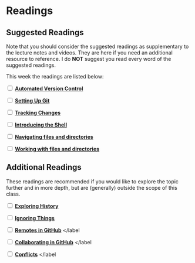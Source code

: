 # Readings

## Suggested Readings

Note that you should consider the suggested readings as supplementary to the lecture notes and videos.
They are here if you need an additional resource to reference.
I do **NOT** suggest you read every word of the suggested readings.

This week the readings are listed below:

<label><input type="checkbox" id="week01_reading1" class="box"> **[Automated Version Control](https://swcarpentry.github.io/git-novice/01-basics/index.html)** </input></label>

<label><input type="checkbox" id="week01_reading2" class="box"> **[Setting Up Git](https://swcarpentry.github.io/git-novice/02-setup/index.html)** </input></label>

<label><input type="checkbox" id="week01_reading3" class="box"> **[Tracking Changes](https://swcarpentry.github.io/git-novice/04-changes/index.html)** </input></label>

<label><input type="checkbox" id="week01_reading4" class="box"> **[Introducing the Shell](http://swcarpentry.github.io/shell-novice/01-intro/index.html)** </input></label>

<label><input type="checkbox" id="week01_reading5" class="box"> **[Navigating files and directories](http://swcarpentry.github.io/shell-novice/02-filedir/index.html)** </input></label>

<label><input type="checkbox" id="week01_reading6" class="box"> **[Working with files and directories](http://swcarpentry.github.io/shell-novice/03-create/index.html)** </input></label>

## Additional Readings

These readings are recommended if you would like to explore the topic further and in more depth, but are (generally) outside the scope of this class.

<label><input type="checkbox" id="week01_reading7" class="box"> **[Exploring History](https://swcarpentry.github.io/git-novice/05-history/index.html)** </input></label>

<label><input type="checkbox" id="week01_reading8" class="box"> **[Ignoring Things](https://swcarpentry.github.io/git-novice/06-ignore/index.html)** </input></label>

<label><input type="checkbox" id="week01_reading9" class="box"> **[Remotes in GitHub](https://swcarpentry.github.io/git-novice/07-github/index.html)** </input></label

<label><input type="checkbox" id="week01_reading10" class="box"> **[Collaborating in GitHub](https://swcarpentry.github.io/git-novice/08-collab/index.html)** </input></label

<label><input type="checkbox" id="week01_reading11" class="box"> **[Conflicts](https://swcarpentry.github.io/git-novice/09-conflict/index.html)** </input></label

